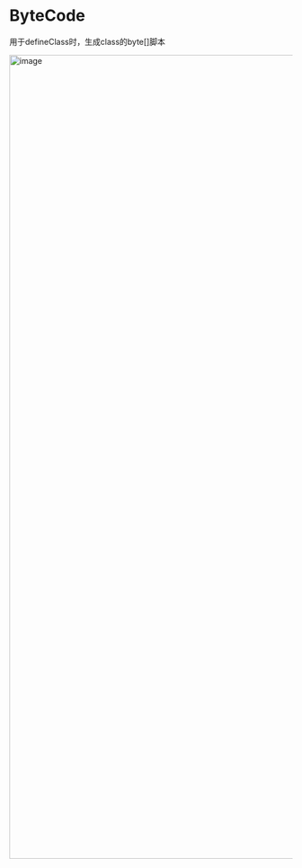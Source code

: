 # ByteCode
用于defineClass时，生成class的byte[]脚本

<img width="1430" alt="image" src="https://user-images.githubusercontent.com/70200814/164412511-b4d0f866-2c3e-4db3-b642-8cb1f4fe1dea.png">
